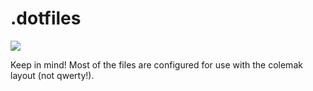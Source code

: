 # .dotfiles
![](https://raw.githubusercontent.com/WANDEX/.dotfiles/media/pic/main_preview.png)

Keep in mind!
Most of the files are configured for use with the colemak layout (not qwerty!).
